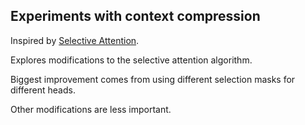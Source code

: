 ## Experiments with context compression

Inspired by [Selective Attention](https://arxiv.org/abs/2410.02703).

Explores modifications to the selective attention algorithm.

Biggest improvement comes from using different selection masks for different heads.

Other modifications are less important.
